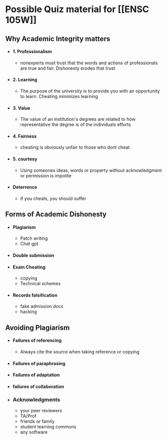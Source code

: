 
# Possible Quiz material for [[ENSC 105W]]
## Why Academic Integrity matters
- #### 1. Professionalism
	- nonexperts must trust that the words and actions of professionals are true and fair. Dishonesty erodes that trust
- #### 2. Learning
	- The purpose of the university is to provide you with an opportunity to learn. Cheating minimizes learning
- #### 3. Value
	- The value of an institution's degrees are related to how representative the degree is of the individuals efforts
- #### 4. Fairness
	- cheating is obviously unfair to those who dont cheat
- #### 5. courtesy
	- Using someones ideas, words or property without acknowledgment or permission is impolite
- #### Deterrence
	- if you cheats, you should suffer

## Forms of Academic Dishonesty
- #### Plagiarism
	- Patch writing
	- Chat gpt
- #### Double submission
- #### Exam Cheating
	- copying
	- Technical schemes
- #### Records falsification
	- fake admission docs
	- hacking

## Avoiding Plagiarism
- #### Failures of referencing
	- Always cite the source when taking reference or copying
- #### Failures of paraphrasing 
- #### Failures of adaptation
- #### failures of collaboration
- ### Acknowledgments
	- your peer reviewers
	- TA/Prof
	- friends or family
	- student learning commons
	- any software